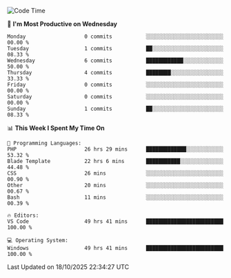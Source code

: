 <!--START_SECTION:waka-->
![Code Time](http://img.shields.io/badge/Code%20Time-6%2C151%20hrs%2023%20mins-blue)

📅 **I'm Most Productive on Wednesday** 

```text
Monday                   0 commits           ░░░░░░░░░░░░░░░░░░░░░░░░░   00.00 % 
Tuesday                  1 commits           ██░░░░░░░░░░░░░░░░░░░░░░░   08.33 % 
Wednesday                6 commits           ████████████░░░░░░░░░░░░░   50.00 % 
Thursday                 4 commits           ████████░░░░░░░░░░░░░░░░░   33.33 % 
Friday                   0 commits           ░░░░░░░░░░░░░░░░░░░░░░░░░   00.00 % 
Saturday                 0 commits           ░░░░░░░░░░░░░░░░░░░░░░░░░   00.00 % 
Sunday                   1 commits           ██░░░░░░░░░░░░░░░░░░░░░░░   08.33 % 
```


📊 **This Week I Spent My Time On** 

```text
💬 Programming Languages: 
PHP                      26 hrs 29 mins      █████████████░░░░░░░░░░░░   53.32 % 
Blade Template           22 hrs 6 mins       ███████████░░░░░░░░░░░░░░   44.48 % 
CSS                      26 mins             ░░░░░░░░░░░░░░░░░░░░░░░░░   00.90 % 
Other                    20 mins             ░░░░░░░░░░░░░░░░░░░░░░░░░   00.67 % 
Bash                     11 mins             ░░░░░░░░░░░░░░░░░░░░░░░░░   00.39 % 

🔥 Editors: 
VS Code                  49 hrs 41 mins      █████████████████████████   100.00 % 

💻 Operating System: 
Windows                  49 hrs 41 mins      █████████████████████████   100.00 % 
```


 Last Updated on 18/10/2025 22:34:27 UTC
<!--END_SECTION:waka-->
